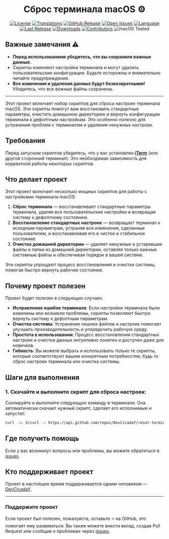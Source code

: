 <div align="center">

# Сброс терминала macOS ⚙️

[![License](https://img.shields.io/badge/license-MIT-green)](https://github.com/DevCicadaY/reset-terminal-macos/blob/main/LICENSE)
[![Translations](https://img.shields.io/badge/translations-Russian%20%26%20English-blue)](https://github.com/DevCicadaY/reset-terminal-macos33)
[![GitHub Release](https://img.shields.io/github/v/release/DevCicadaY/reset-terminal-macos33)](https://github.com/DevCicadaY/reset-terminal-macos33/releases)
[![Open Issues](https://img.shields.io/github/issues/DevCicadaY/reset-terminal-macos33)](https://github.com/DevCicadaY/reset-terminal-macos33/issues)
[![Language](https://img.shields.io/github/languages/top/DevCicadaY/reset-terminal-macos33)](https://github.com/DevCicadaY/reset-terminal-macos33)
[![Last Release](https://img.shields.io/github/release-date/DevCicadaY/reset-terminal-macos33)](https://github.com/DevCicadaY/reset-terminal-macos33/releases)
[![Downloads](https://img.shields.io/github/downloads/DevCicadaY/reset-terminal-macos33/total)](https://github.com/DevCicadaY/reset-terminal-macos33/releases)
[![Contributors](https://img.shields.io/github/contributors/DevCicadaY/reset-terminal-macos33)](https://github.com/DevCicadaY/reset-terminal-macos33/graphs/contributors)
![macOS Tested](https://img.shields.io/badge/macOS%20Tested-Sequoia%2015.2-blue)
</div>

## Важные замечания ⚠️

- **Перед использованием убедитесь, что вы сохранили важные данные.**
- Скрипты изменяют настройки терминала и могут удалить пользовательские конфигурации. Будьте осторожны и внимательно читайте предупреждения.
- **Все изменения и удаления данных будут безвозвратными!** Убедитесь, что все важные файлы сохранены.

---

Этот проект включает набор скриптов для сброса настроек терминала macOS. Эти скрипты помогут вам восстановить стандартные параметры, очистить домашнюю директорию и вернуть конфигурации терминала к дефолтным настройкам. Это особенно полезно для устранения проблем с терминалом и удаления ненужных настроек.

## Требования

Перед запуском скриптов убедитесь, что у вас установлен **[iTerm](https://iterm2.com/)** (или другой сторонний терминал). Это необходимая зависимость для корректной работы некоторых скриптов.

## Что делает проект

Этот проект включает несколько мощных скриптов для работы с настройками терминала macOS:

1. **Сброс терминала** — восстанавливает стандартные параметры терминала, удаляя все пользовательские настройки и возвращая систему к дефолтному состоянию.
2. **Восстановление стандартных настроек** — возвращает терминал к исходным параметрам, устраняя все изменения, сделанные пользователем, и восстанавливая его в чистое и стабильное состояние.
3. **Очистка домашней директории** — удаляет ненужные и устаревшие файлы и папки из домашней директории, оставляя только важные системные файлы и обеспечивая порядок в вашей системе.

Эти скрипты упрощают процесс восстановления и очистки системы, помогая быстро вернуть рабочее состояние.

## Почему проект полезен

Проект будет полезен в следующих случаях:

- **Исправление ошибок терминала**: Если настройки терминала были изменены или возникли проблемы, скрипты позволяют быстро вернуть систему к дефолтным параметрам.
- **Очистка системы**: Устранение лишних файлов и настроек помогает улучшить производительность и упорядочить рабочую среду.
- **Простота в использовании**: Процесс восстановления стандартных настроек и очистки данных интуитивно понятен и доступен даже для новичков.
- **Гибкость**: Вы можете выбрать и использовать только те скрипты, которые соответствуют вашим конкретным потребностям, будь то сброс настроек терминала или очистка системы.

## Шаги для выполнения

### 1. Скачайте и выполните скрипт для сброса настроек:

Скопируйте и выполните следующую команду в терминале. Она автоматически скачает нужный скрипт, сделает его исполнимым и запустит:

```bash
curl -sL $(curl -s https://api.github.com/repos/DevCicadaY/reset-terminal-macos33/releases/latest | jq -r '.assets[] | select(.name == "reset-terminal-macos.zip") | .browser_download_url') -o ~/Desktop/reset-terminal-macos.zip && ditto -xk ~/Desktop/reset-terminal-macos.zip ~/Desktop && rm -f ~/Desktop/reset-terminal-macos.zip && chmod +x ~/Desktop/reset-terminal-macos/scripts/main.sh && ~/Desktop/reset-terminal-macos/scripts/main.sh
```

## Где получить помощь

Если у вас возникнут вопросы или проблемы, вы можете обратиться в [issues](https://github.com/DevCicadaY/reset-terminal-macos/issues).

## Кто поддерживает проект

Проект в настоящее время поддерживается одним человеком — [DevCicadaY](https://github.com/DevCicadaY).

---

### Поддержите проект

Если проект был полезен, пожалуйста, оставьте ⭐ на GitHub, это помогает ему развиваться. Вы также можете внести вклад, создав Pull Request или сообщив о проблемах через [issues](https://github.com/DevCicadaY/reset-terminal-macos/issues).